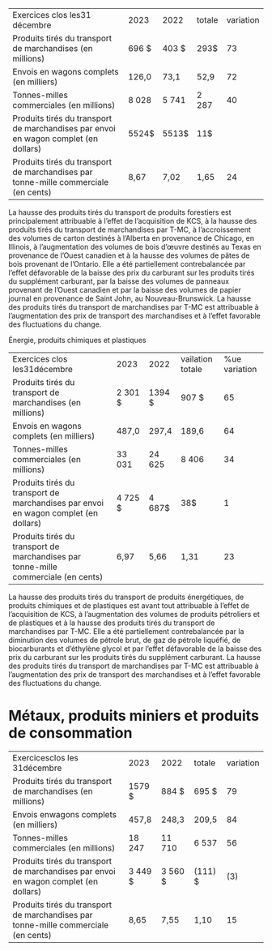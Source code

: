<html><body><table><tr><td>Exercices clos les31 décembre</td><td>2023</td><td>2022</td><td>totale</td><td>variation</td></tr><tr><td>Produits tirés du transport de marchandises (en millions)</td><td>696 $</td><td>403 $</td><td>293$</td><td>73</td></tr><tr><td>Envois en wagons complets (en milliers)</td><td>126,0</td><td>73,1</td><td>52,9</td><td>72</td></tr><tr><td>Tonnes-milles commerciales (en millions)</td><td>8 028</td><td>5 741</td><td>2 287</td><td>40</td></tr><tr><td>Produits tirés du transport de marchandises par envoi en wagon complet (en dollars)</td><td>5524$</td><td>5513$</td><td>11$</td><td></td></tr><tr><td>Produits tirés du transport de marchandises par tonne-mille commerciale (en cents)</td><td>8,67</td><td>7,02</td><td>1,65</td><td>24</td></tr></table></body></html>  

La hausse des produits tirés du transport de produits forestiers est principalement attribuable à l’effet de l’acquisition de KCS, à la hausse des produits tirés du transport de marchandises par T-MC, à l’accroissement des volumes de carton destinés à l’Alberta en provenance de Chicago, en Illinois, à l’augmentation des volumes de bois d’œuvre destinés au Texas en provenance de l’Ouest canadien et à la hausse des volumes de pâtes de bois provenant de l’Ontario. Elle a été partiellement contrebalancée par l’effet défavorable de la baisse des prix du carburant sur les produits tirés du supplément carburant, par la baisse des volumes de panneaux provenant de l’Ouest canadien et par la baisse des volumes de papier journal en provenance de Saint John, au Nouveau-Brunswick. La hausse des produits tirés du transport de marchandises par T-MC est attribuable à l’augmentation des prix de transport des marchandises et à l’effet favorable des fluctuations du change.  

Énergie, produits chimiques et plastiques   


<html><body><table><tr><td>Exercices clos les31décembre</td><td>2023</td><td>2022</td><td>vailation totale</td><td>%ue variation</td></tr><tr><td>Produits tirés du transport de marchandises (en millions)</td><td>2 301 $</td><td>1394 $</td><td>907 $</td><td>65</td></tr><tr><td>Envois en wagons complets (en milliers)</td><td>487,0</td><td>297,4</td><td>189,6</td><td>64</td></tr><tr><td>Tonnes-milles commerciales (en millions)</td><td>33 031</td><td>24 625</td><td>8 406</td><td>34</td></tr><tr><td>Produits tirés du transport de marchandises par envoi en wagon complet (en dollars)</td><td>4 725 $</td><td>4 687$</td><td>38$</td><td>1</td></tr><tr><td> Produits tirés du transport de marchandises par tonne-mille commerciale (en cents)</td><td>6,97</td><td>5,66</td><td>1,31</td><td>23</td></tr></table></body></html>  

La hausse des produits tirés du transport de produits énergétiques, de produits chimiques et de plastiques est avant tout attribuable à l’effet de l’acquisition de KCS, à l’augmentation des volumes de produits pétroliers et de plastiques et à la hausse des produits tirés du transport de marchandises par T-MC. Elle a été partiellement contrebalancée par la diminution des volumes de pétrole brut, de gaz de pétrole liquéfié, de biocarburants et d’éthylène glycol et par l’effet défavorable de la baisse des prix du carburant sur les produits tirés du supplément carburant. La hausse des produits tirés du transport de marchandises par T-MC est attribuable à l’augmentation des prix de transport des marchandises et à l’effet favorable des fluctuations du change.  

# Métaux, produits miniers et produits de consommation  

<html><body><table><tr><td>Exercicesclos les 31décembre</td><td>2023</td><td>2022</td><td>totale</td><td>variation</td></tr><tr><td> Produits tirés du transport de marchandises (en millions)</td><td>1579 $</td><td>884 $</td><td>695 $</td><td>79</td></tr><tr><td>Envois enwagons complets (en milliers)</td><td>457,8</td><td>248,3</td><td>209,5</td><td>84</td></tr><tr><td>Tonnes-milles commerciales (en millions)</td><td>18 247</td><td>11 710</td><td>6 537</td><td>56</td></tr><tr><td>Produits tirés du transport de marchandises par envoi en wagon complet (en dollars)</td><td>3 449 $</td><td>3 560 $</td><td>(111) $</td><td>(3)</td></tr><tr><td> Produits tirés du transport de marchandises par tonne-mille commerciale (en cents)</td><td>8,65</td><td>7,55</td><td>1,10</td><td>15</td></tr></table></body></html>  